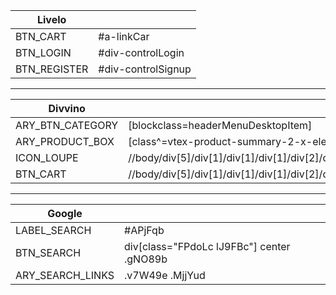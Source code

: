 |             Livelo           || 
|---	|---	                |
|BTN_CART|#a-linkCar            |  
|BTN_LOGIN|#div-controlLogin    |   	
|BTN_REGISTER|#div-controlSignup|  

__________________________________________________

|             Divvino           || 
|---	|---	                |
|ARY_BTN_CATEGORY|[blockclass=headerMenuDesktopItem]|  
|ARY_PRODUCT_BOX|[class^=vtex-product-summary-2-x-element]|   	
|ICON_LOUPE|//body/div[5]/div[1]/div[1]/div[1]/div[2]/div[1]/div[2]/section[1]/div[1]/div[1]/div[1]/div[1]/div[1]/div[1]/label[1]/div[1]/span[1]/div[1]/div[1]/button[1]|
|BTN_CART|//body/div[5]/div[1]/div[1]/div[1]/div[2]/div[1]/div[1]/div[1]/div[3]/aside[1]/div[1]/div[1]/button[1]|

__________________________________________________

|             Google           || 
|---	|---	                |
|LABEL_SEARCH|#APjFqb           |  
|BTN_SEARCH|div[class="FPdoLc lJ9FBc"] center .gNO89b|   	
|ARY_SEARCH_LINKS|.v7W49e .MjjYud|  

